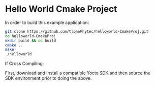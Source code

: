 # Hello World Cmake Project

In order to build this example application:

```sh
git clone https://github.com/tloanPhytec/helloworld-CmakeProj.git
cd helloworld-CmakeProj
mkdir build && cd build
cmake ..
make
./helloworld
```

If Cross Compiling:

First, download and install a compatible Yocto SDK and then source the SDK environment prior to doing the above.
